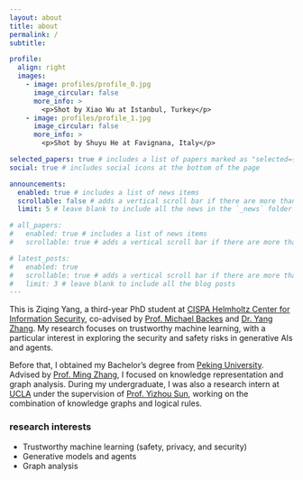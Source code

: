 ```yaml
---
layout: about
title: about
permalink: /
subtitle:

profile:
  align: right
  images:
    - image: profiles/profile_0.jpg
      image_circular: false
      more_info: >
        <p>Shot by Xiao Wu at Istanbul, Turkey</p>
    - image: profiles/profile_1.jpg
      image_circular: false
      more_info: >
        <p>Shot by Shuyu He at Favignana, Italy</p>

selected_papers: true # includes a list of papers marked as "selected={true}"
social: true # includes social icons at the bottom of the page

announcements:
  enabled: true # includes a list of news items
  scrollable: false # adds a vertical scroll bar if there are more than 3 news items
  limit: 5 # leave blank to include all the news in the `_news` folder

# all_papers:
#   enabled: true # includes a list of news items
#   scrollable: true # adds a vertical scroll bar if there are more than 3 news items

# latest_posts:
#   enabled: true
#   scrollable: true # adds a vertical scroll bar if there are more than 3 new posts items
#   limit: 3 # leave blank to include all the blog posts
---
```


This is Ziqing Yang, a third-year PhD student at [CISPA Helmholtz Center for Information Security](https://cispa.de/), co-advised by [Prof. Michael Backes](https://cispa.de/en/people/backes) and [Dr. Yang Zhang](https://yangzhangalmo.github.io/).
My research focuses on trustworthy machine learning, with a particular interest in exploring the security and safety risks in generative AIs and agents. 

Before that, I obtained my Bachelor’s degree from [Peking University](http://english.pku.edu.cn/).
Advised by [Prof. Ming Zhang](https://scholar.google.com/citations?user=LbzoQBsAAAAJ), I focused on knowledge representation and graph analysis.
During my undergraduate, I was also a research intern at [UCLA](https://www.ucla.edu/) under the supervision of [Prof. Yizhou Sun](https://web.cs.ucla.edu/~yzsun/), working on the combination of knowledge graphs and logical rules.

### research interests

- Trustworthy machine learning (safety, privacy, and security)
- Generative models and agents
- Graph analysis